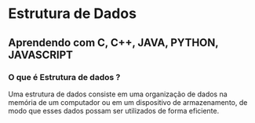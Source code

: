 # Estrutura de Dados 
## Aprendendo com C, C++, JAVA, PYTHON, JAVASCRIPT

### O que é Estrutura de dados ?

Uma estrutura de dados consiste em uma organização de dados na memória de um computador ou em um dispositivo de armazenamento, de modo que esses dados possam ser utilizados de forma eficiente.


